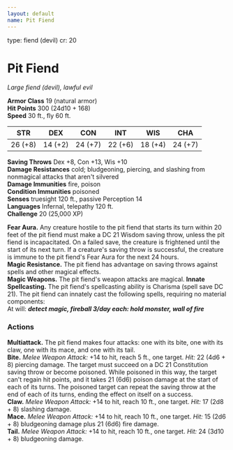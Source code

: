 ```yaml
---
layout: default
name: Pit Fiend
---
```

type: fiend (devil)
cr: 20

# Pit Fiend 
_Large fiend (devil), lawful evil_

**Armor Class** 19 (natural armor)    
**Hit Points** 300 (24d10 + 168)    
**Speed** 30 ft., fly 60 ft. 

| STR     | DEX     | CON     | INT     | WIS     | CHA     |
|---------|---------|---------|---------|---------|---------|
| 26 (+8) | 14 (+2) | 24 (+7) | 22 (+6) | 18 (+4) | 24 (+7) |
  
**Saving Throws** Dex +8, Con +13, Wis +10    
**Damage Resistances** cold; bludgeoning, piercing, and slashing from nonmagical attacks that aren't silvered    
**Damage Immunities** fire, poison    
**Condition Immunities** poisoned    
**Senses** truesight 120 ft., passive Perception 14    
**Languages** Infernal, telepathy 120 ft.    
**Challenge** 20 (25,000 XP) 

**Fear Aura.** Any creature hostile to the pit fiend that starts its turn within 20 feet of the pit fiend must make a DC 21 Wisdom saving throw, unless the pit fiend is incapacitated. On a failed save, the creature is frightened until the start of its next turn. If a creature's saving throw is successful, the creature is immune to the pit fiend's Fear Aura for the next 24 hours.    
**Magic Resistance.** The pit fiend has advantage on saving throws against spells and other magical effects.    
**Magic Weapons.** The pit fiend's weapon attacks are magical. 
**Innate Spellcasting.** The pit fiend's spellcasting ability is Charisma (spell save DC 21). The pit fiend can innately cast the following spells, requiring no material components:   
At will: **_detect magic, fireball 3/day each: hold monster, wall of fire_** 

### Actions 
**Multiattack.** The pit fiend makes four attacks: one with its bite, one with its claw, one with its mace, and one with its tail.    
**Bite.** _Melee Weapon Attack:_ +14 to hit, reach 5 ft., one target. _Hit:_ 22 (4d6 + 8) piercing damage. The target must succeed on a DC 21 Constitution saving throw or become poisoned. While poisoned in this way, the target can't regain hit points, and it takes 21 (6d6) poison damage at the start of each of its turns. The poisoned target can repeat the saving throw at the end of each of its turns, ending the effect on itself on a success.    
**Claw.** _Melee Weapon Attack:_ +14 to hit, reach 10 ft., one target. _Hit:_ 17 (2d8 + 8) slashing damage.    
**Mace.** _Melee Weapon Attack:_ +14 to hit, reach 10 ft., one target. _Hit:_ 15 (2d6 + 8) bludgeoning damage plus 21 (6d6) fire damage.    
**Tail.** _Melee Weapon Attack:_ +14 to hit, reach 10 ft., one target. _Hit:_ 24 (3d10 + 8) bludgeoning damage.
